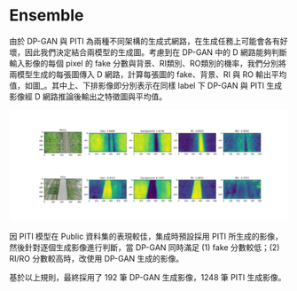 # Ensemble

由於 DP-GAN 與 PITI 為兩種不同架構的生成式網路，在生成任務上可能會各有好壞，因此我們決定結合兩模型的生成圖。考慮到在 DP-GAN 中的 D 網路能夠判斷輸入影像的每個 pixel 的 fake 分數與背景、RI類別、RO類別的機率，我們分別將兩模型生成的每張圖傳入 D 網路，計算每張圖的 fake、背景、RI 與 RO 輸出平均值，如圖_。其中上、下排影像即分別表示在同樣 label 下 DP-GAN 與 PITI 生成影像經 D 網路推論後輸出之特徵圖與平均值。

![](./figs/PRI_RI_1000004.png)

因 PITI 模型在 Public 資料集的表現較佳，集成時預設採用 PITI 所生成的影像，然後針對逐個生成影像進行判斷，當 DP-GAN 同時滿足 (1) fake 分數較低；(2) RI/RO 分數較高時，改使用 DP-GAN 生成的影像。

基於以上規則，最終採用了 192 筆 DP-GAN 生成影像，1248 筆 PITI 生成影像。
